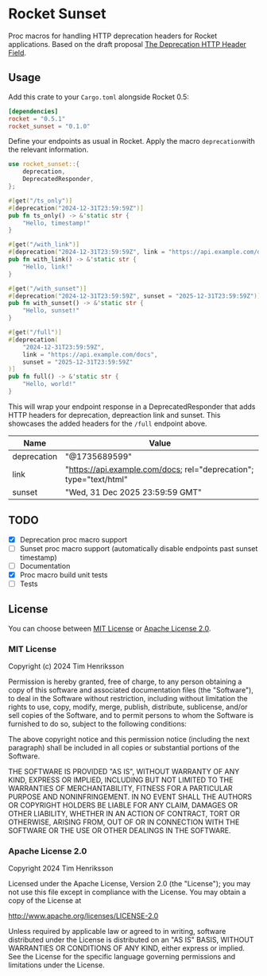 # Rocket Sunset

Proc macros for handling HTTP deprecation headers for Rocket applications. Based on the draft proposal [The Deprecation HTTP Header Field](https://github.com/ietf-wg-httpapi/deprecation-header).

## Usage

Add this crate to your `Cargo.toml` alongside Rocket 0.5:

```toml
[dependencies]
rocket = "0.5.1"
rocket_sunset = "0.1.0"
```

Define your endpoints as usual in Rocket. Apply the macro `deprecation`with the relevant information.

```rust
use rocket_sunset::{
    deprecation,
    DeprecatedResponder,
};

#[get("/ts_only")]
#[deprecation("2024-12-31T23:59:59Z")]
pub fn ts_only() -> &'static str {
    "Hello, timestamp!"
}

#[get("/with_link")]
#[deprecation("2024-12-31T23:59:59Z", link = "https://api.example.com/docs")]
pub fn with_link() -> &'static str {
    "Hello, link!"
}

#[get("/with_sunset")]
#[deprecation("2024-12-31T23:59:59Z", sunset = "2025-12-31T23:59:59Z")]
pub fn with_sunset() -> &'static str {
    "Hello, sunset!"
}

#[get("/full")]
#[deprecation(
    "2024-12-31T23:59:59Z",
    link = "https://api.example.com/docs",
    sunset = "2025-12-31T23:59:59Z"
)]
pub fn full() -> &'static str {
    "Hello, world!"
}
```

This will wrap your endpoint response in a DeprecatedResponder that adds HTTP headers for deprecation, depreaction link and sunset. This showcases the added headers for the `/full` endpoint above.

| Name        | Value                                                                |
| ----------- | -------------------------------------------------------------------- |
| deprecation | "@1735689599"                                                        |
| link        | "<https://api.example.com/docs>; rel="deprecation"; type="text/html" |
| sunset      | "Wed, 31 Dec 2025 23:59:59 GMT"                                      |

## TODO

- [x] Deprecation proc macro support
- [ ] Sunset proc macro support (automatically disable endpoints past sunset timestamp)
- [ ] Documentation
- [x] Proc macro build unit tests
- [ ] Tests

## License

You can choose between [MIT License](https://opensource.org/licenses/MIT) or [Apache License 2.0](http://www.apache.org/licenses/LICENSE-2.0).

### MIT License

Copyright (c) 2024 Tim Henriksson

Permission is hereby granted, free of charge, to any person obtaining a copy of this software and associated documentation files (the "Software"), to deal in the Software without restriction, including without limitation the rights to use, copy, modify, merge, publish, distribute, sublicense, and/or sell copies of the Software, and to permit persons to whom the Software is furnished to do so, subject to the following conditions:

The above copyright notice and this permission notice (including the next paragraph) shall be included in all copies or substantial portions of the Software.

THE SOFTWARE IS PROVIDED "AS IS", WITHOUT WARRANTY OF ANY KIND, EXPRESS OR IMPLIED, INCLUDING BUT NOT LIMITED TO THE WARRANTIES OF MERCHANTABILITY, FITNESS FOR A PARTICULAR PURPOSE AND NONINFRINGEMENT. IN NO EVENT SHALL THE AUTHORS OR COPYRIGHT HOLDERS BE LIABLE FOR ANY CLAIM, DAMAGES OR OTHER LIABILITY, WHETHER IN AN ACTION OF CONTRACT, TORT OR OTHERWISE, ARISING FROM, OUT OF OR IN CONNECTION WITH THE SOFTWARE OR THE USE OR OTHER DEALINGS IN THE SOFTWARE.

### Apache License 2.0

Copyright 2024 Tim Henriksson

Licensed under the Apache License, Version 2.0 (the "License"); you may not use this file except in compliance with the License. You may obtain a copy of the License at

http://www.apache.org/licenses/LICENSE-2.0

Unless required by applicable law or agreed to in writing, software distributed under the License is distributed on an "AS IS" BASIS, WITHOUT WARRANTIES OR CONDITIONS OF ANY KIND, either express or implied. See the License for the specific language governing permissions and limitations under the License.
